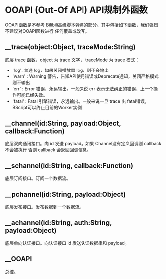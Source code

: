 OOAPI (Out-Of API) API规制外函数
=====================

OOAPI函数是不参考 Bilibili高级脚本弹幕的部分。其中包括如下函数，我们强烈不建议对OOAPI函数进行
任何覆盖或改写。

__trace(object:Object, traceMode:String)
---------------------
底层 trace 函数，object 为 trace 文字， traceMode 为 trace 模式：
- 'log': 普通 log，如果关闭播放器 log，则不会输出
- 'warn' : Warning 警告，告知API使用错误或Deprecate通知，关闭严格模式则不输出
- 'err' : Error 错误，永远输出。一般来说 err 表示无法纠正的错误，上一个操作可能已经失效。
- 'fatal' : Fatal 引擎错误，永远输出。一般来说一旦 trace 出 fatal错误，BScript可以终止目前的Worker实例

__channel(id:String, payload:Object, callback:Function)
---------------------
底层双向通讯接口。向 id 发送 payload。如果 Channel没有定义回调则 callback 不会被执行
否则 callback 会返回回调信息。

__schannel(id:String, callback:Function)
---------------------
底层订阅接口。订阅一个数据流。

__pchannel(id:String, payload:Object)
---------------------
底层发布接口。发布数据到一个数据流。

__achannel(id:String, auth:String, payload:Object)
---------------------
底层单向认证接口。向认证接口 id 发送认证数据串和 payload。

__OOAPI
---------------------
总控。
